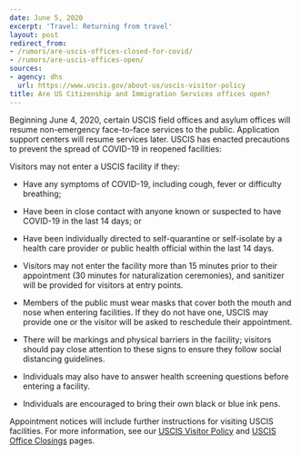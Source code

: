 ```yaml
---
date: June 5, 2020
excerpt: 'Travel: Returning from travel'
layout: post
redirect_from:
- /rumors/are-uscis-offices-closed-for-covid/
- /rumors/are-uscis-offices-open/
sources:
- agency: dhs
  url: https://www.uscis.gov/about-us/uscis-visitor-policy
title: Are US Citizenship and Immigration Services offices open?
---
```


Beginning June 4, 2020, certain USCIS field offices and asylum offices will resume non-emergency face-to-face services to the public. Application support centers will resume services later. USCIS has enacted precautions to prevent the spread of COVID-19 in reopened facilities:

Visitors may not enter a USCIS facility if they:

- Have any symptoms of COVID-19, including cough, fever or difficulty breathing;

- Have been in close contact with anyone known or suspected to have COVID-19 in the last 14 days; or

- Have been individually directed to self-quarantine or self-isolate by a health care provider or public health official within the last 14 days.

- Visitors may not enter the facility more than 15 minutes prior to their appointment (30 minutes for naturalization ceremonies), and sanitizer will be provided for visitors at entry points.

- Members of the public must wear masks that cover both the mouth and nose when entering facilities. If they do not have one, USCIS may provide one or the visitor will be asked to reschedule their appointment.

- There will be markings and physical barriers in the facility; visitors should pay close attention to these signs to ensure they follow social distancing guidelines.

- Individuals may also have to answer health screening questions before entering a facility.

- Individuals are encouraged to bring their own black or blue ink pens.

Appointment notices will include further instructions for visiting USCIS facilities. For more information, see our [USCIS Visitor Policy](https://www.uscis.gov/about-us/uscis-visitor-policy) and [USCIS Office Closings](https://www.uscis.gov/about-us/uscis-office-closings) pages.